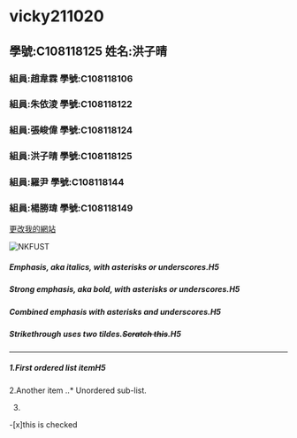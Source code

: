 # vicky211020

## 學號:C108118125 姓名:洪子晴

### 組員:趙韋霖  學號:C108118106
### 組員:朱依淩  學號:C108118122
### 組員:張峻偉  學號:C108118124
### 組員:洪子晴  學號:C108118125
### 組員:羅尹    學號:C108118144
### 組員:楊勝瑋  學號:C108118149

[更改我的網站](https://github.com/ZE777/vicky211020/edit/main/README.md)

![NKFUST](https://www.nkust.edu.tw/var/file/0/1000/img/513/182513897.png "第一科大")

##### Emphasis, aka *italics*, with *asterisks* or *underscores*.H5

##### Strong emphasis, aka bold, with **asterisks** or **underscores**.H5

##### Combined emphasis with **asterisks and *underscores***.H5

##### Strikethrough uses two tildes.~~Scratch this~~.H5


***

##### 1.First ordered list itemH5

2.Another item
  ..* Unordered sub-list.

3.

-[x]this is checked

